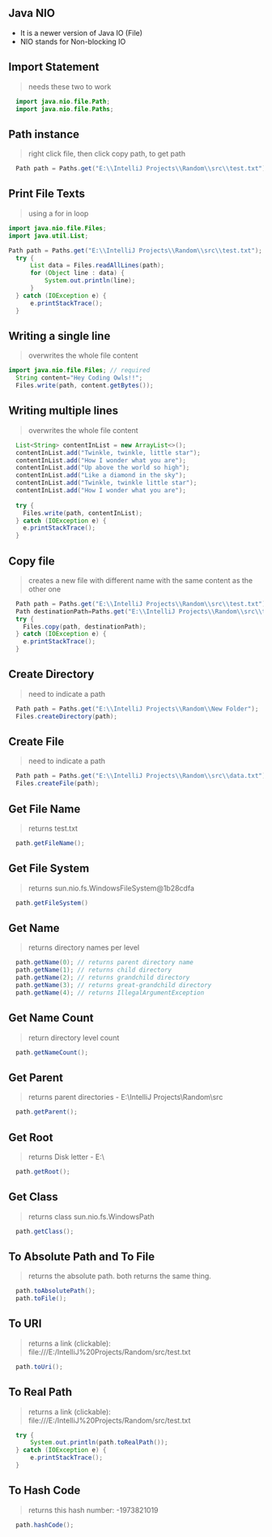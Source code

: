 ## Java NIO
* It is a newer version of Java IO (File)
* NIO stands for Non-blocking IO

## Import Statement
> needs these two to work
```java
  import java.nio.file.Path;
  import java.nio.file.Paths; 
```

## Path instance
> right click file, then click copy path, to get path
```java
  Path path = Paths.get("E:\\IntelliJ Projects\\Random\\src\\test.txt");
```

## Print File Texts
> using a for in loop
```java
import java.nio.file.Files;
import java.util.List;

Path path = Paths.get("E:\\IntelliJ Projects\\Random\\src\\test.txt");
  try {
      List data = Files.readAllLines(path);
      for (Object line : data) {
          System.out.println(line);
      }
  } catch (IOException e) {
      e.printStackTrace();
  }
```

## Writing a single line
> overwrites the whole file content
```java
import java.nio.file.Files; // required
  String content="Hey Coding Owls!!";
  Files.write(path, content.getBytes());
```

## Writing multiple lines
> overwrites the whole file content
```java
  List<String> contentInList = new ArrayList<>();
  contentInList.add("Twinkle, twinkle, little star");
  contentInList.add("How I wonder what you are");
  contentInList.add("Up above the world so high");
  contentInList.add("Like a diamond in the sky");
  contentInList.add("Twinkle, twinkle little star");
  contentInList.add("How I wonder what you are");
  
  try {
    Files.write(path, contentInList);
  } catch (IOException e) {
    e.printStackTrace();
  }
```

## Copy file
> creates a new file with different name with the same content as the other one
```java
  Path path = Paths.get("E:\\IntelliJ Projects\\Random\\src\\test.txt");
  Path destinationPath=Paths.get("E:\\IntelliJ Projects\\Random\\src\\test2.txt");
  try {
    Files.copy(path, destinationPath);
  } catch (IOException e) {
    e.printStackTrace();
  }
```

## Create Directory
> need to indicate a path 
```java
  Path path = Paths.get("E:\\IntelliJ Projects\\Random\\New Folder");
  Files.createDirectory(path);
```

## Create File
> need to indicate a path 
```java
  Path path = Paths.get("E:\\IntelliJ Projects\\Random\\src\\data.txt");
  Files.createFile(path);
```

## Get File Name
> returns test.txt
```java
  path.getFileName();
```

## Get File System
> returns sun.nio.fs.WindowsFileSystem@1b28cdfa
```java
  path.getFileSystem()
```

## Get Name
> returns directory names per level
```java
  path.getName(0); // returns parent directory name
  path.getName(1); // returns child directory
  path.getName(2); // returns grandchild directory
  path.getName(3); // returns great-grandchild directory
  path.getName(4); // returns IllegalArgumentException
```

## Get Name Count
> return directory level count
```java
  path.getNameCount(); 
```

## Get Parent
> returns parent directories - E:\IntelliJ Projects\Random\src
```java
  path.getParent();
```

## Get Root
> returns Disk letter - E:\
```java
  path.getRoot();
```

## Get Class
> returns class sun.nio.fs.WindowsPath
```java
  path.getClass();
```

## To Absolute Path and To File
> returns the absolute path. both returns the same thing. 
```java
  path.toAbsolutePath();
  path.toFile();
```

## To URI
> returns a link (clickable): file:///E:/IntelliJ%20Projects/Random/src/test.txt
```java
  path.toUri();
```

## To Real Path
> returns a link (clickable): file:///E:/IntelliJ%20Projects/Random/src/test.txt
```java
  try {
      System.out.println(path.toRealPath());
  } catch (IOException e) {
      e.printStackTrace();
  }
```

## To Hash Code
> returns this hash number: -1973821019
```java
  path.hashCode();
```
